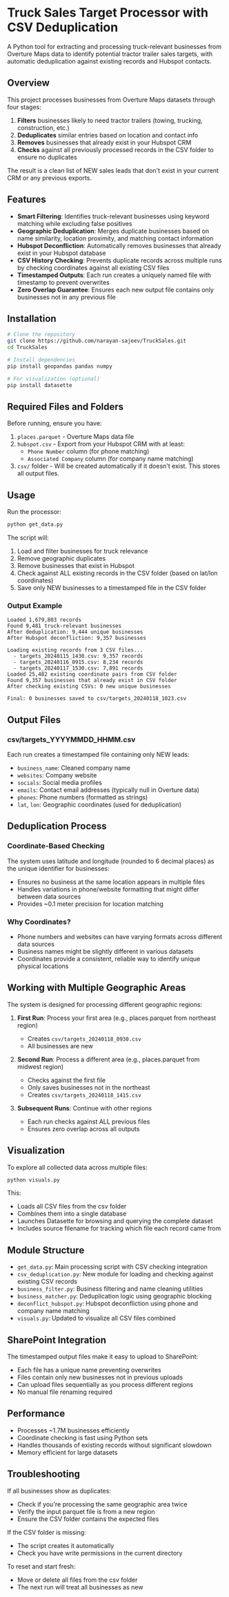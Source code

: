 # Truck Sales Target Processor with CSV Deduplication

A Python tool for extracting and processing truck-relevant businesses from Overture Maps data to identify potential tractor trailer sales targets, with automatic deduplication against existing records and Hubspot contacts.

## Overview

This project processes businesses from Overture Maps datasets through four stages:
1. **Filters** businesses likely to need tractor trailers (towing, trucking, construction, etc.)
2. **Deduplicates** similar entries based on location and contact info
3. **Removes** businesses that already exist in your Hubspot CRM
4. **Checks** against all previously processed records in the CSV folder to ensure no duplicates

The result is a clean list of NEW sales leads that don't exist in your current CRM or any previous exports.

## Features

- **Smart Filtering**: Identifies truck-relevant businesses using keyword matching while excluding false positives
- **Geographic Deduplication**: Merges duplicate businesses based on name similarity, location proximity, and matching contact information
- **Hubspot Deconfliction**: Automatically removes businesses that already exist in your Hubspot database
- **CSV History Checking**: Prevents duplicate records across multiple runs by checking coordinates against all existing CSV files
- **Timestamped Outputs**: Each run creates a uniquely named file with timestamp to prevent overwrites
- **Zero Overlap Guarantee**: Ensures each new output file contains only businesses not in any previous file

## Installation

```bash
# Clone the repository
git clone https://github.com/narayan-sajeev/TruckSales.git
cd TruckSales

# Install dependencies
pip install geopandas pandas numpy

# For visualization (optional)
pip install datasette
```

## Required Files and Folders

Before running, ensure you have:
1. `places.parquet` - Overture Maps data file
2. `hubspot.csv` - Export from your Hubspot CRM with at least:
   - `Phone Number` column (for phone matching)
   - `Associated Company` column (for company name matching)
3. `csv/` folder - Will be created automatically if it doesn't exist. This stores all output files.

## Usage

Run the processor:
```bash
python get_data.py
```

The script will:
1. Load and filter businesses for truck relevance
2. Remove geographic duplicates
3. Remove businesses that exist in Hubspot
4. Check against ALL existing records in the CSV folder (based on lat/lon coordinates)
5. Save only NEW businesses to a timestamped file in the CSV folder

### Output Example

```
Loaded 1,679,803 records
Found 9,481 truck-relevant businesses
After deduplication: 9,444 unique businesses
After Hubspot deconfliction: 9,357 businesses

Loading existing records from 3 CSV files...
  - targets_20240115_1430.csv: 9,357 records
  - targets_20240116_0915.csv: 8,234 records
  - targets_20240117_1530.csv: 7,891 records
Loaded 25,482 existing coordinate pairs from CSV folder
Found 9,357 businesses that already exist in CSV folder
After checking existing CSVs: 0 new unique businesses

Final: 0 businesses saved to csv/targets_20240118_1023.csv
```

## Output Files

### csv/targets_YYYYMMDD_HHMM.csv
Each run creates a timestamped file containing only NEW leads:
- `business_name`: Cleaned company name
- `websites`: Company website
- `socials`: Social media profiles
- `emails`: Contact email addresses (typically null in Overture data)
- `phones`: Phone numbers (formatted as strings)
- `lat`, `lon`: Geographic coordinates (used for deduplication)

## Deduplication Process

### Coordinate-Based Checking
The system uses latitude and longitude (rounded to 6 decimal places) as the unique identifier for businesses:
- Ensures no business at the same location appears in multiple files
- Handles variations in phone/website formatting that might differ between data sources
- Provides ~0.1 meter precision for location matching

### Why Coordinates?
- Phone numbers and websites can have varying formats across different data sources
- Business names might be slightly different in various datasets
- Coordinates provide a consistent, reliable way to identify unique physical locations

## Working with Multiple Geographic Areas

The system is designed for processing different geographic regions:

1. **First Run**: Process your first area (e.g., places.parquet from northeast region)
   - Creates `csv/targets_20240118_0930.csv`
   - All businesses are new

2. **Second Run**: Process a different area (e.g., places.parquet from midwest region)
   - Checks against the first file
   - Only saves businesses not in the northeast
   - Creates `csv/targets_20240118_1415.csv`

3. **Subsequent Runs**: Continue with other regions
   - Each run checks against ALL previous files
   - Ensures zero overlap across all outputs

## Visualization

To explore all collected data across multiple files:
```bash
python visuals.py
```

This:
- Loads all CSV files from the csv folder
- Combines them into a single database
- Launches Datasette for browsing and querying the complete dataset
- Includes source filename for tracking which file each record came from

## Module Structure

- `get_data.py`: Main processing script with CSV checking integration
- `csv_deduplication.py`: New module for loading and checking against existing CSV records
- `business_filter.py`: Business filtering and name cleaning utilities
- `business_matcher.py`: Deduplication logic using geographic blocking
- `deconflict_hubspot.py`: Hubspot deconfliction using phone and company name matching
- `visuals.py`: Updated to visualize all CSV files combined

## SharePoint Integration

The timestamped output files make it easy to upload to SharePoint:
- Each file has a unique name preventing overwrites
- Files contain only new businesses not in previous uploads
- Can upload files sequentially as you process different regions
- No manual file renaming required

## Performance

- Processes ~1.7M businesses efficiently
- Coordinate checking is fast using Python sets
- Handles thousands of existing records without significant slowdown
- Memory efficient for large datasets

## Troubleshooting

If all businesses show as duplicates:
- Check if you're processing the same geographic area twice
- Verify the input parquet file is from a new region
- Ensure the CSV folder contains the expected files

If the CSV folder is missing:
- The script creates it automatically
- Check you have write permissions in the current directory

To reset and start fresh:
- Move or delete all files from the csv folder
- The next run will treat all businesses as new